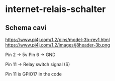 # internet-relais-schalter

## Schema cavi

https://www.pi4j.com/1.2/pins/model-3b-rev1.html
https://www.pi4j.com/1.2/images/j8header-3b.png

Pin 2 -> 5v 
Pin 6 -> GND

Pin 11 -> Relay switch signal (S)

Pin 11 is GPIO17 in the code


